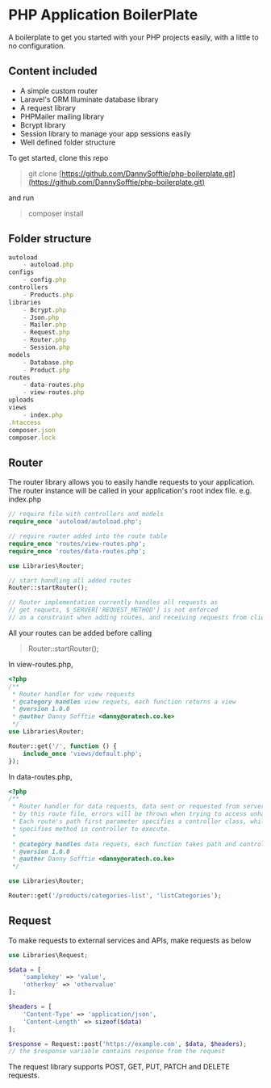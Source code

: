 # PHP Application BoilerPlate

A boilerplate to get you started with your PHP projects easily, with a little to no configuration.

## Content included

- A simple custom router
- Laravel's ORM Illuminate database library
- A request library
- PHPMailer mailing library
- Bcrypt library
- Session library to manage your app sessions easily
- Well defined folder structure

To get started, clone this repo
> git clone
[https://github.com/DannySofftie/php-boilerplate.git](https://github.com/DannySofftie/php-boilerplate.git)

and run
> composer install

## Folder structure

```js
autoload
    - autoload.php
configs
    - config.php
controllers
    - Products.php
libraries
    - Bcrypt.php
    - Json.php
    - Mailer.php
    - Request.php
    - Router.php
    - Session.php
models
    - Database.php
    - Product.php
routes
    - data-routes.php
    - view-routes.php
uploads
views
    - index.php
.htaccess
composer.json
composer.lock
```

## Router

The router library allows you to easily handle requests to your application. The router instance will be called in your application's root index file. e.g. index.php

```php
// require file with controllers and models
require_once 'autoload/autoload.php';

// require router added into the route table
require_once 'routes/view-routes.php';
require_once 'routes/data-routes.php';

use Libraries\Router;

// start handling all added routes
Router::startRouter();

// Router implementation currently handles all requests as
// get requets, $_SERVER['REQUEST_METHOD'] is not enforced
// as a constraint when adding routes, and receiving requests from clients.
```

All your routes can be added before calling  
> Router::startRouter();

In view-routes.php,

```php
<?php
/**
 * Router handler for view requests
 * @category handles view requets, each function returns a view
 * @version 1.0.0
 * @author Danny Sofftie <danny@oratech.co.ke>
 */
use Libraries\Router;

Router::get('/', function () {
    include_once 'views/default.php';
});
```

In data-routes.php,

```php
<?php
/**
 * Router handler for data requests, data sent or requested from server must be handled
 * by this route file, errors will be thrown when trying to access unhandled routes.
 * Each route's path first parameter specifies a controller class, while second parameter after path
 * specifies method in controller to execute.
 *
 * @category handles data requets, each function takes path and controller method to be executed
 * @version 1.0.0
 * @author Danny Sofftie <danny@oratech.co.ke>
 */

use Libraries\Router;

Router::get('/products/categories-list', 'listCategories');
```

## Request

To make requests to external services and APIs, make requests as below

```php
use Libraries\Request;

$data = [
    'samplekey' => 'value',
    'otherkey' => 'othervalue'
];

$headers = [
    'Content-Type' => 'application/json',
    'Content-Length' => sizeof($data)
];

$response = Request::post('https://example.com', $data, $headers);
// the $response variable contains response from the request
```

The request library supports POST, GET, PUT, PATCH and DELETE requests.